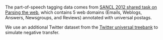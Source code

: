 The part-of-speech tagging data comes from [SANCL 2012 shared task on Parsing the web](https://sites.google.com/site/sancl2012/home/shared-task), which contains 5 web domains (Emails, Weblogs, Answers, Newsgroups, and Reviews) annotated with universal postags.

We use an additional Twitter dataset from the [Twitter universal treebank](https://github.com/Oneplus/Tweebank) to simulate negative transfer.

